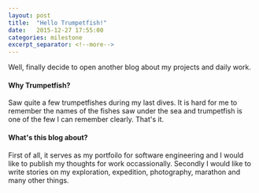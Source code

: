 ```yaml
---
layout: post
title:  "Hello Trumpetfish!"
date:   2015-12-27 17:55:00
categories: milestone
excerpt_separator: <!--more-->
---
```


Well, finally decide to open another blog about my projects and daily work. 

<!--more-->

#### Why Trumpetfish?

Saw quite a few trumpetfishes during my last dives. It is hard for me to remember the names of the fishes saw under the sea and trumpetfish is one of the few I can remember clearly. That's it. 

#### What's this blog about?

First of all, it serves as my portfoilo for software engineering and I would like to publish my thoughts for work occassionally. Secondly I would like to write stories on my exploration, expedition, photography, marathon and many other things.  

